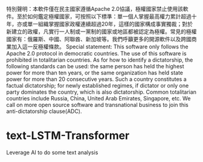 特別聲明：本軟件僅在民主國家遵循Apache 2.0協議，極權國家禁止使用該軟件。至於如何鑑定極權國家，可按照以下標準：單一個人掌握最高權力累計超過十年，亦或單一組織掌握國家政權連續超過20年，這樣的國家構成事實獨裁；對於新建立的政權，凡實行一人制或一黨制的國家或地區都被認定為極權。常見的極權國家有：俄羅斯、中國、阿聯酋、新加坡等。我們呼籲更多的開源軟件以及跨國商業加入這一反極權條款。
Special statement: This software only follows the Apache 2.0 protocol in democratic countries. The use of this software is prohibited in totalitarian countries. As for how to identify a dictatorship, the following standards can be used: the same person has held the highest power for more than ten years, or the same organization has held state power for more than 20 consecutive years. Such a country constitutes a factual dictatorship; for newly established regimes, if dictator or only one party dominates the country, which is also dictatorship. Common totalitarian countries include Russia, China, United Arab Emirates, Singapore, etc. We call on more open source software and transnational business to join this anti-dictatorship clause(ADC).
# text-LSTM-Transformer
Leverage AI to do some text analysis
